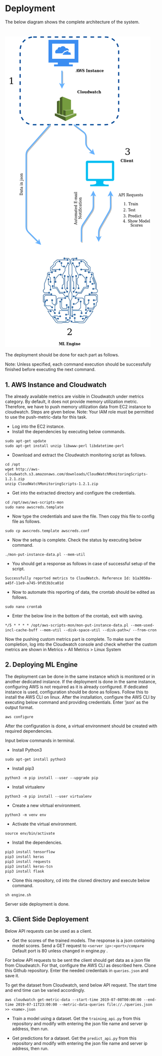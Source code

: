 # Deployment
The below diagram shows the complete architecture of the system.
#
![](Diagram.png)


The deployment should be done for each part as follows. 

Note: Unless specified, each command execution should be successfully finished before executing the next command. 

## 1. AWS Instance and  Cloudwatch

The already available metrics are visible in Cloudwatch under metrics category. By default, it does not provide memory utilization metric. Therefore, we have to push memory utilization data from EC2 instance to cloudwatch. Steps are given below.
Note: Your IAM role must be permitted to use the push-metric-data for this task.

* Log into the EC2 instance.
* Install the dependencies by executing below commands.
```
sudo apt-get update
sudo apt-get install unzip libwww-perl libdatetime-perl
```
* Download and extract the Cloudwatch monitoring script as follows.
```
cd /opt
wget http://aws-cloudwatch.s3.amazonaws.com/downloads/CloudWatchMonitoringScripts-1.2.1.zip
unzip CloudWatchMonitoringScripts-1.2.1.zip
```

* Get into the extracted directory and configure the credentials.
```
cd /opt/aws/aws-scripts-mon
sudo nano awscreds.template
```
* Now type the credentials and save the file. Then copy this file to config file as follows.

```
sudo cp awscreds.template awscreds.conf
```
* Now the setup is complete. Check the status by executing below command.
```
./mon-put-instance-data.pl --mem-util
```
* You should get a response as follows in case of successful setup of the script.
```
Successfully reported metrics to CloudWatch. Reference Id: b1a3050a-a45f-11e9-a745-9fd53b3ca01d
```
* Now to automate this reporting of data, the crontab should be edited as follows.
```
sudo nano crontab
```
* Enter the below line in the bottom of the crontab, exit with saving. 
```
*/5 * * * * /opt/aws-scripts-mon/mon-put-instance-data.pl --mem-used-incl-cache-buff --mem-util --disk-space-util --disk-path=/ --from-cron
```
Now the pushing custom metrics part is complete. To make sure the completion, log into the Cloudwatch console and check whether the custom metrics are shown in Metrics > All Metrics > Linux System

## 2. Deploying ML  Engine
The deployment can be done in the same instance which is monitored or in another dedicated instance. If the deployment is done in the same instance, configuring AWS is not required as it is already configured. If dedicated instance is used, configuration should be done as follows.
Follow this to install the AWS CLI on linux.
After the installation, configure the AWS CLI by executing below command and providing credentials. Enter ‘json’ as the output format. 

```
aws configure
```
After the configuration is done, a virtual environment should be created with required dependencies.
 
Input below commands in terminal. 

* Install Python3
```
sudo apt-get install python3
```
* Install pip3
```
python3 -m pip install --user --upgrade pip
```
* Install virtualenv
```
python3 -m pip install --user virtualenv
```
* Create a new vitrtual environment.
```
python3 -m venv env
```
* Activate the virtual environment.
```
source env/bin/activate
```

* Install the dependencies.
```
pip3 install tensorflow
pip3 install keras
pip3 install requests
pip3 install keras-tcn
pip3 install flask
```
* Clone this repository, cd into the cloned directory and execute below command.
```
sh engine.sh
```
Server side deployment is done.


## 3. Client Side Deployement


Below API requests can be used as a client. 

* Get the scores of the trained models. The response is a json containing model scores.
Send a GET request to ```<server ip>:<port>/compare```
Default port is 80 unless changed in engine.py .


For below API requests to be sent the client should get data as a json file from Cloudwatch. For that, configure the AWS CLI as described  here. 
Clone this Github repository.
Enter the needed credentials in ```queries.json``` and save it.

To get the dataset from Cloudwatch, send below API request.
The start time and end time can be varied accordingly.

```
aws cloudwatch get-metric-data --start-time 2019-07-08T00:00:00 --end-time 2019-07-11T23:00:00 --metric-data-queries file://./queries.json >> <name>.json
```
* Train a model using a dataset.
Get the ```training_api.py``` from this repository and modify with entering the json file name and server ip address, then run.

* Get predictions for a dataset.
Get the ```predict_api.py``` from this repository and modify with entering the json file name and server ip address, then run.
